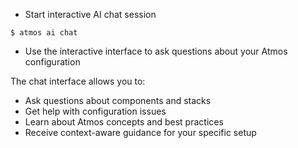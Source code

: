 - Start interactive AI chat session

```
$ atmos ai chat
```

- Use the interactive interface to ask questions about your Atmos configuration

The chat interface allows you to:
- Ask questions about components and stacks
- Get help with configuration issues
- Learn about Atmos concepts and best practices
- Receive context-aware guidance for your specific setup